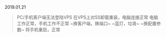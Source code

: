2019.01.21
> PC/手机客户端无法登陆VPS
在VPS上对SS卸载重装，电脑连接正常
> 电脑工作正常，手机工作不正常
~换客户端，换端口~
~蓝灯，垃圾~
~换配置参数~
将手机重启，正常
